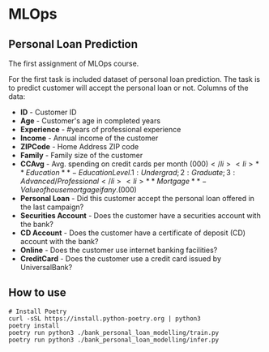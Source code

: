 # MLOps

## Personal Loan Prediction

The first assignment of MLOps course.

For the first task is included dataset of personal loan prediction. The task is to predict customer will accept the personal loan or not.
Columns of the data:
    <ul>
        <li>**ID** - Customer ID</li>
        <li>**Age**  - Customer's age in completed years</li>
        <li>**Experience** - #years of professional experience</li>
        <li>**Income** - Annual income of the customer</li>
        <li>**ZIPCode** - Home Address ZIP code</li>
        <li>**Family** - Family size of the customer</li>
        <li>**CCAvg** - Avg. spending on credit cards per month ($000)</li>
        <li>**Education** - Education Level. 1: Undergrad; 2: Graduate; 3: Advanced/Professional</li>
        <li>**Mortgage** - Value of house mortgage if any. ($000)</li>
        <li>**Personal Loan** - Did this customer accept the personal loan offered in the last campaign?</li>
        <li>**Securities Account** - Does the customer have a securities account with the bank?</li>
        <li>**CD Account** - Does the customer have a certificate of deposit (CD) account with the bank?</li>
        <li>**Online** - Does the customer use internet banking facilities?</li>
        <li>**CreditCard** - Does the customer use a credit card issued by UniversalBank?
</li>
    </ul>

## How to use
```
# Install Poetry
curl -sSL https://install.python-poetry.org | python3
poetry install
poetry run python3 ./bank_personal_loan_modelling/train.py
poetry run python3 ./bank_personal_loan_modelling/infer.py
```
